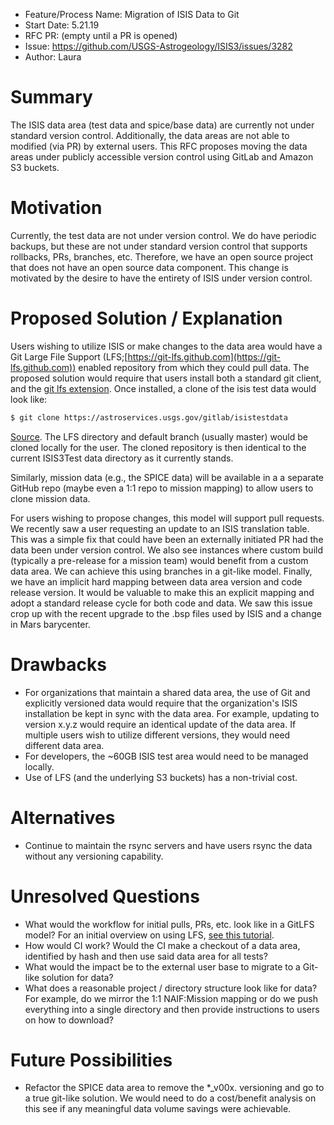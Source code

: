 - Feature/Process Name: Migration of ISIS Data to Git
- Start Date: 5.21.19
- RFC PR: (empty until a PR is opened)
- Issue: https://github.com/USGS-Astrogeology/ISIS3/issues/3282
- Author: Laura

<!-- This is a comment block that is not visible. We provide some instructions in here. When submitting an RFC please copy this template into a new wiki page titled RFC#:Title, where the number is the next incrementing number. If you would like to submit an RFC, but are unable to edit the wiki, please open an issue and we will assist you in getting your RFC posted. Please fill in, to the largest extent possible, the template below describing your RFC. After that, be active on the associated issue and we can move the RFC through the process.-->

# Summary
The ISIS data area (test data and spice/base data) are currently not under standard version control. Additionally, the data areas are not able to modified (via PR) by external users. This RFC proposes moving the data areas under publicly accessible version control using GitLab and Amazon S3 buckets.

# Motivation
Currently, the test data are not under version control. We do have periodic backups, but these are not under standard version control that supports rollbacks, PRs, branches, etc. Therefore, we have an open source project that does not have an open source data component. This change is motivated by the desire to have the entirety of ISIS under version control.

# Proposed Solution / Explanation
Users wishing to utilize ISIS or make changes to the data area would have a Git Large File Support (LFS;[https://git-lfs.github.com](https://git-lfs.github.com)) enabled repository from which they could pull data. The proposed solution would require that users install both a standard git client, and the [git lfs extension](https://git-lfs.github.com). Once installed, a clone of the isis test data would look like:

```bash
$ git clone https://astroservices.usgs.gov/gitlab/isistestdata
```
[Source](https://www.atlassian.com/git/tutorials/git-lfs#clone-respository).
The LFS directory and default branch (usually master) would be cloned locally for the user. The cloned repository is then identical to the current ISIS3Test data directory as it currently stands.

Similarly, mission data (e.g., the SPICE data) will be available in a a separate GitHub repo (maybe even a 1:1 repo to mission mapping) to allow users to clone mission data.

For users wishing to propose changes, this model will support pull requests. We recently saw a user requesting an update to an ISIS translation table. This was a simple fix that could have been an externally initiated PR had the data been under version control. We also see instances where custom build (typically a pre-release for a mission team) would benefit from a custom data area. We can achieve this using branches in a git-like model. Finally, we have an implicit hard mapping between data area version and code release version. It would be valuable to make this an explicit mapping and adopt a standard release cycle for both code and data. We saw this issue crop up with the recent upgrade to the .bsp files used by ISIS and a change in Mars barycenter.

# Drawbacks
  - For organizations that maintain a shared data area, the use of Git and explicitly versioned data would require that the organization's ISIS installation be kept in sync with the data area. For example, updating to version x.y.z would require an identical update of the data area. If multiple users wish to utilize different versions, they would need different data area.
  - For developers, the ~60GB ISIS test area would need to be managed locally.
  - Use of LFS (and the underlying S3 buckets) has a non-trivial cost. 

# Alternatives
  - Continue to maintain the rsync servers and have users rsync the data without any versioning capability.

# Unresolved Questions
  - What would the workflow for initial pulls, PRs, etc. look like in a GitLFS model? For an initial overview on using LFS, [see this tutorial](https://github.com/git-lfs/git-lfs/wiki/Tutorial).
  - How would CI work? Would the CI make a checkout of a data area, identified by hash and then use said data area for all tests?
  - What would the impact be to the external user base to migrate to a Git-like solution for data?
  - What does a reasonable project / directory structure look like for data? For example, do we mirror the 1:1 NAIF:Mission mapping or do we push everything into a single directory and then provide instructions to users on how to download?

# Future Possibilities
  - Refactor the SPICE data area to remove the *_v00x.<ext> versioning and go to a true git-like solution. We would need to do a cost/benefit analysis on this see if any meaningful data volume savings were achievable.